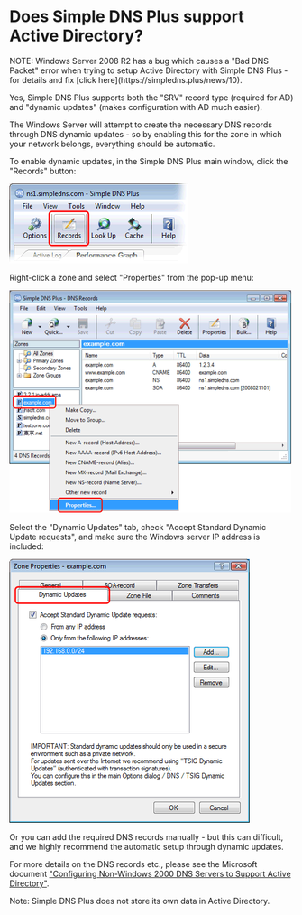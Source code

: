 ﻿---
category: 5
frontpage: false
comments: true
created-utc: 2019-01-01
modified-utc: 2019-01-01
---
# Does Simple DNS Plus support Active Directory?

<div class="yellowbox">NOTE: Windows Server 2008 R2 has a bug which causes a "Bad DNS Packet" error when trying to setup Active Directory with Simple DNS Plus - for details and fix [click here](https://simpledns.plus/news/10).</div>

Yes, Simple DNS Plus supports both the "SRV" record type (required for AD) and "dynamic updates" (makes configuration with AD much easier).

The Windows Server will attempt to create the necessary DNS records through DNS dynamic updates - so by enabling this for the zone in which your network belongs, everything should be automatic.

To enable dynamic updates, in the Simple DNS Plus main window, click the "Records" button:

![](img/34/1.png)

Right-click a zone and select "Properties" from the pop-up menu:

![](img/34/2.png)

Select the "Dynamic Updates" tab, check "Accept Standard Dynamic Update requests", and make sure the Windows server IP address is included:

![](img/34/3.png)

Or you can add the required DNS records manually - but this can difficult, and we highly recommend the automatic setup through dynamic updates.

For more details on the DNS records etc., please see the Microsoft document ["Configuring Non-Windows 2000 DNS Servers to Support Active Directory"](https://simpledns.plus/mskb/msad.pdf).

Note: Simple DNS Plus does not store its own data in Active Directory.

